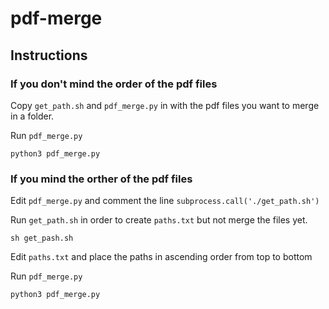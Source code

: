 # pdf-merge

## Instructions

### If you don't mind the order of the pdf files

Copy ```get_path.sh``` and ```pdf_merge.py``` in with the pdf files you want to merge in a folder.

Run ```pdf_merge.py```

```python3 pdf_merge.py```

### If you mind the orther of the pdf files

Edit ```pdf_merge.py``` and comment the line ```subprocess.call('./get_path.sh')```

Run ```get_path.sh``` in order to create ```paths.txt``` but not merge the files yet.

```sh get_pash.sh```

Edit ```paths.txt``` and place the paths in ascending order from top to bottom 

Run ```pdf_merge.py```

```python3 pdf_merge.py```
